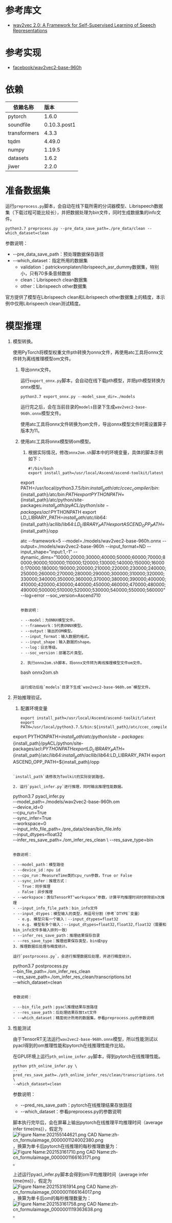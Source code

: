 # 参考库文

- [wav2vec 2.0: A Framework for Self-Supervised Learning of Speech Representations](https://arxiv.org/abs/2006.11477)

# 参考实现

- [facebook/wav2vec2-base-960h](https://huggingface.co/facebook/wav2vec2-base-960h)

# 依赖

| 依赖名称     | 版本         |
| ------------ | :----------- |
| pytorch      | 1.6.0        |
| soundfile    | 0.10.3.post1 |
| transformers | 4.3.3        |
| tqdm         | 4.49.0       |
| numpy        | 1.19.5       |
| datasets     | 1.6.2        |
| jiwer        | 2.2.0        |

# 准备数据集

运行`preprocess.py`脚本，会自动在线下载所需的分词器模型、Librispeech数据集（下载过程可能比较长），并把数据处理为bin文件，同时生成数据集的info文件。

```
python3.7 preprocess.py --pre_data_save_path=./pre_data/clean --which_dataset=clean
```

参数说明：

- --pre_data_save_path：预处理数据保存路径
- --which_dataset：指定所用的数据集
  - validation：patrickvonplaten/librispeech_asr_dummy数据集，特别小，只有70多条音频数据
  - clean：Librispeech clean数据集
  - other：Librispeech other数据集

官方提供了模型在Librispeech clean和Librispeech other数据集上的精度，本示例中仅用Librispeech clean测试精度。

# 模型推理

1. 模型转换。

   使用PyTorch将模型权重文件pth转换为onnx文件，再使用atc工具将onnx文件转为离线推理模型om文件。

   1. 导出onnx文件。

      运行`export_onnx.py`脚本，会自动在线下载pth模型，并把pth模型转换为onnx模型。

      ```
      python3.7 export_onnx.py --model_save_dir=./models
      ```

      运行完之后，会在当前目录的`models`目录下生成`wav2vec2-base-960h.onnx`模型文件。

      使用atc工具将onnx文件转换为om文件，导出onnx模型文件时需设置算子版本为11。

   2. 使用atc工具将onnx模型转om模型。

      1. 根据实际情况，修改`onnx2om.sh`脚本中的环境变量，具体的脚本示例如下：

         ```
         #!/bin/bash
         export install_path=/usr/local/Ascend/ascend-toolkit/latest
      export PATH=/usr/local/python3.7.5/bin:${install_path}/atc/ccec_compiler/bin:${install_path}/atc/bin:$PATH
         export PYTHONPATH=${install_path}/atc/python/site-packages:${install_path}/pyACL/python/site-packages/acl:$PYTHONPATH
      export LD_LIBRARY_PATH=${install_path}/atc/lib64:${install_path}/acllib/lib64:$LD_LIBRARY_PATH
         export ASCEND_OPP_PATH=${install_path}/opp
         
         atc --framework=5 --model=./models/wav2vec2-base-960h.onnx --output=./models/wav2vec2-base-960h --input_format=ND --input_shape="input:1,-1" --dynamic_dims="10000;20000;30000;40000;50000;60000;70000;80000;90000;100000;110000;120000;130000;140000;150000;160000;170000;180000;190000;200000;210000;220000;230000;240000;250000;260000;270000;280000;290000;300000;310000;320000;330000;340000;350000;360000;370000;380000;390000;400000;410000;420000;430000;440000;450000;460000;470000;480000;490000;500000;510000;520000;530000;540000;550000;560000" --log=error --soc_version=Ascend710
         ```
      
         参数说明：
         
         - --model：为ONNX模型文件。
         - --framework：5代表ONNX模型。
         - --output：输出的OM模型。
         - --input_format：输入数据的格式。
         - --input_shape：输入数据的shape。
         - --log：日志等级。
         - --soc_version：部署芯片类型。
      
      2. 执行onnx2om.sh脚本，将onnx文件转为离线推理模型文件om文件。
      
         ```
         bash onnx2om.sh
         ```
      
         运行成功后在`models`目录下生成`wav2vec2-base-960h.om`模型文件。

2. 开始推理验证。

   1. 配置环境变量

      ```
      export install_path=/usr/local/Ascend/ascend-toolkit/latest
      export PATH=/usr/local/python3.7.5/bin:${install_path}/atc/ccec_compiler/bin:${install_path}/atc/bin:$PATH
   export PYTHONPATH=${install_path}/atc/python/site-packages:${install_path}/pyACL/python/site-packages/acl:$PYTHONPATH
      export LD_LIBRARY_PATH=${install_path}/atc/lib64:${install_path}/acllib/lib64:$LD_LIBRARY_PATH
   export ASCEND_OPP_PATH=${install_path}/opp
      ```

      `install_path`请修改为Toolkit的实际安装路径。
   
   2. 运行`pyacl_infer.py`进行推理，同时输出推理性能数据。

      ```
   python3.7 pyacl_infer.py \
        --model_path=./models/wav2vec2-base-960h.om \
        --device_id=0 \
        --cpu_run=True \
        --sync_infer=True \
        --workspace=0 \
        --input_info_file_path=./pre_data/clean/bin_file.info \
        --input_dtypes=float32 \
        --infer_res_save_path=./om_infer_res_clean \  --res_save_type=bin
      ```
   
      参数说明：
   
      - --model_path：模型路径
      - --device_id：npu id
      - --cpu_run：MeasureTime类的cpu_run参数，True or False
      - --sync_infer：推理方式：
        - True：同步推理
        - False：异步推理
      - --workspace：类似TensorRT‘workspace’参数，计算平均推理时间时排除前n次推理
      - --input_info_file_path：bin_info文件
      - --input_dtypes：模型输入的类型，用逗号分割（参考`DTYPE`变量）
        - e.g. 模型只有一个输入：--input_dtypes=float32
        - e.g. 模型有多个输入：--input_dtypes=float32,float32,float32（需要和bin_info文件多输入排列一致）
      - --infer_res_save_path：推理结果保存目录
      - --res_save_type：推理结果保存类型，bin或npy
   3. 推理数据后处理与精度统计。
   
   运行`postprocess.py`，会进行推理数据后处理，并进行精度统计。
   
   ```
   python3.7 postprocess.py \
      --bin_file_path=./om_infer_res_clean \
   --res_save_path=./om_infer_res_clean/transcriptions.txt \
      --which_dataset=clean
      ```
      
      参数说明：
      
      - --bin_file_path：pyacl推理结果存放路径
      - --res_save_path：后处理结果存放txt文件
      - --which_dataset：精度统计所用的数据集，参看preprocess.py的参数说明
   
4. 性能测试
   
   由于TensorRT无法运行`wav2vec2-base-960h.onnx`模型，所以性能测试以pyacl得到的om推理性能和pytorch在线推理性能作比较。
   
      在GPU环境上运行`pth_online_infer.py`脚本，得到pytorch在线推理性能。
   
      ```
      python pth_online_infer.py \
      --pred_res_save_path=./pth_online_infer_res/clean/transcriptions.txt \
   --which_dataset=clean
      ```
   
      参数说明：
      
      - --pred_res_save_path：pytorch在线推理结果存放路径
      - --which_dataset：参看preprocess.py的参数说明
      
      脚本执行完毕后，会在屏幕上输出pytorch在线推理平均推理时间（average infer time(ms)），假定为![Figure Name:202155144621.png CAD Name:zh-cn_formulaimage_0000001124002380.png](http://resource.idp.huawei.com/idpresource/nasshare/editor/image/34040284354/1_zh-cn_formulaimage_0000001124002380.png)，换算为单卡后pytorch在线推理的每秒推理数量为：![Figure Name:202153161710.png CAD Name:zh-cn_formulaimage_0000001166163171.png](http://resource.idp.huawei.com/idpresource/nasshare/editor/image/34040284354/3_zh-cn_formulaimage_0000001166163171.png)。
      
      上述运行pyacl_infer.py脚本会得到om平均推理时间（average infer time(ms)），假定为![Figure Name:202153161914.png CAD Name:zh-cn_formulaimage_0000001166164017.png](http://resource.idp.huawei.com/idpresource/nasshare/editor/image/34040284354/1_zh-cn_formulaimage_0000001166164017.png)，换算为单卡后om的每秒推理数量为：![Figure Name:202153161758.png CAD Name:zh-cn_formulaimage_0000001119363638.png](http://resource.idp.huawei.com/idpresource/nasshare/editor/image/34040284354/2_zh-cn_formulaimage_0000001119363638.png)。